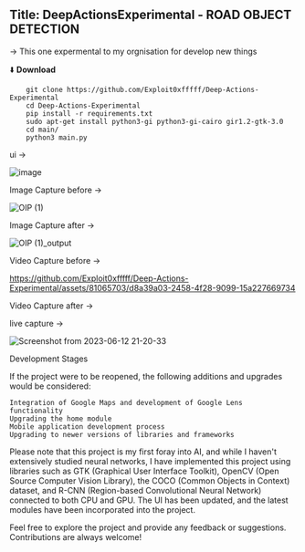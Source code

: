 ## Title: DeepActionsExperimental -  ROAD OBJECT DETECTION 

-> This one expermental to my orgnisation for develop new things


⬇️ **Download**

```
    git clone https://github.com/Exploit0xfffff/Deep-Actions-Experimental
    cd Deep-Actions-Experimental
    pip install -r requirements.txt
    sudo apt-get install python3-gi python3-gi-cairo gir1.2-gtk-3.0
    cd main/
    python3 main.py
```

ui  ->

![image](https://github.com/Exploit0xfffff/DeepActionsExperimental/assets/81065703/7fab3f6d-5603-40e9-957c-244236b49c96)

Image Capture before ->

![OIP (1)](https://github.com/Exploit0xfffff/Deep-Actions-Experimental/assets/81065703/76b033a5-4882-44c7-9924-6a5d2faa7095)


Image Capture after ->

![OIP (1)_output](https://github.com/Exploit0xfffff/Deep-Actions-Experimental/assets/81065703/41375075-2686-4f5a-9ae6-930d2c8d36b9)

Video Capture before ->

https://github.com/Exploit0xfffff/Deep-Actions-Experimental/assets/81065703/d8a39a03-2458-4f28-9099-15a227669734


Video Capture after ->


live capture ->

![Screenshot from 2023-06-12 21-20-33](https://github.com/Exploit0xfffff/Deep-Actions-Experimental/assets/81065703/66d208f3-1ce2-4f82-8a2b-19b021f2c57b)

Development Stages

If the project were to be reopened, the following additions and upgrades would be considered:

    Integration of Google Maps and development of Google Lens functionality
    Upgrading the home module
    Mobile application development process
    Upgrading to newer versions of libraries and frameworks

Please note that this project is my first foray into AI, and while I haven't extensively studied neural networks, I have implemented this project using libraries such as GTK (Graphical User Interface Toolkit), OpenCV (Open Source Computer Vision Library), the COCO (Common Objects in Context) dataset, and R-CNN (Region-based Convolutional Neural Network) connected to both CPU and GPU. The UI has been updated, and the latest modules have been incorporated into the project.

Feel free to explore the project and provide any feedback or suggestions. Contributions are always welcome!
